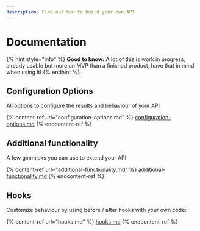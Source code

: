 ```yaml
---
description: Find out how to build your own API
---
```


# Documentation

{% hint style="info" %}
**Good to know:** A lot of this is work in progress, already usable but more an MVP than a finished product, have that in mind when using it!
{% endhint %}

## Configuration Options

All options to configure the results and behaviour of your API

{% content-ref url="configuration-options.md" %}
[configuration-options.md](configuration-options.md)
{% endcontent-ref %}

## Additional functionality

A few gimmicks you can use to extend your API

{% content-ref url="additional-functionality.md" %}
[additional-functionality.md](additional-functionality.md)
{% endcontent-ref %}

## Hooks

Customize behaviour by using before / after hooks with your own code:

{% content-ref url="hooks.md" %}
[hooks.md](hooks.md)
{% endcontent-ref %}
